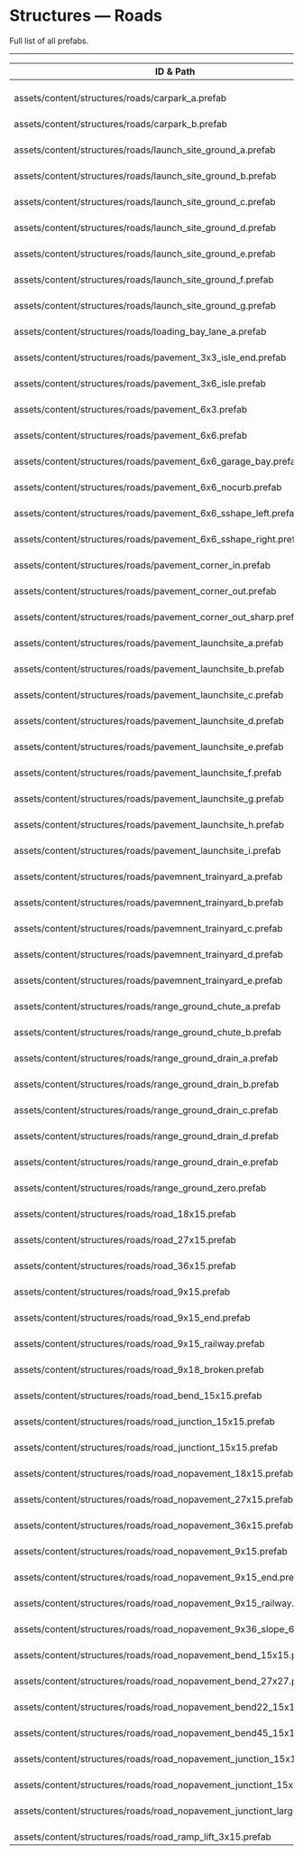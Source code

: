 # Structures — Roads
Full list of all <Badge type="warning" text="68"/> prefabs.

---
| ID & Path |
| --- |
| <Badge type="tip" text="4028826801"/> <br> assets/content/structures/roads/carpark_a.prefab |
| <Badge type="tip" text="89556334"/> <br> assets/content/structures/roads/carpark_b.prefab |
| <Badge type="tip" text="1515640508"/> <br> assets/content/structures/roads/launch_site_ground_a.prefab |
| <Badge type="tip" text="1838956961"/> <br> assets/content/structures/roads/launch_site_ground_b.prefab |
| <Badge type="tip" text="3066384483"/> <br> assets/content/structures/roads/launch_site_ground_c.prefab |
| <Badge type="tip" text="2246404336"/> <br> assets/content/structures/roads/launch_site_ground_d.prefab |
| <Badge type="tip" text="1869177310"/> <br> assets/content/structures/roads/launch_site_ground_e.prefab |
| <Badge type="tip" text="571612781"/> <br> assets/content/structures/roads/launch_site_ground_f.prefab |
| <Badge type="tip" text="2839244899"/> <br> assets/content/structures/roads/launch_site_ground_g.prefab |
| <Badge type="tip" text="2965736300"/> <br> assets/content/structures/roads/loading_bay_lane_a.prefab |
| <Badge type="tip" text="3676516630"/> <br> assets/content/structures/roads/pavement_3x3_isle_end.prefab |
| <Badge type="tip" text="3739115402"/> <br> assets/content/structures/roads/pavement_3x6_isle.prefab |
| <Badge type="tip" text="1990735247"/> <br> assets/content/structures/roads/pavement_6x3.prefab |
| <Badge type="tip" text="1833495361"/> <br> assets/content/structures/roads/pavement_6x6.prefab |
| <Badge type="tip" text="574690485"/> <br> assets/content/structures/roads/pavement_6x6_garage_bay.prefab |
| <Badge type="tip" text="1771757602"/> <br> assets/content/structures/roads/pavement_6x6_nocurb.prefab |
| <Badge type="tip" text="2069201853"/> <br> assets/content/structures/roads/pavement_6x6_sshape_left.prefab |
| <Badge type="tip" text="3307071351"/> <br> assets/content/structures/roads/pavement_6x6_sshape_right.prefab |
| <Badge type="tip" text="3481069799"/> <br> assets/content/structures/roads/pavement_corner_in.prefab |
| <Badge type="tip" text="1062541772"/> <br> assets/content/structures/roads/pavement_corner_out.prefab |
| <Badge type="tip" text="311154459"/> <br> assets/content/structures/roads/pavement_corner_out_sharp.prefab |
| <Badge type="tip" text="2865291348"/> <br> assets/content/structures/roads/pavement_launchsite_a.prefab |
| <Badge type="tip" text="2742746353"/> <br> assets/content/structures/roads/pavement_launchsite_b.prefab |
| <Badge type="tip" text="1498128843"/> <br> assets/content/structures/roads/pavement_launchsite_c.prefab |
| <Badge type="tip" text="3888334721"/> <br> assets/content/structures/roads/pavement_launchsite_d.prefab |
| <Badge type="tip" text="3619665165"/> <br> assets/content/structures/roads/pavement_launchsite_e.prefab |
| <Badge type="tip" text="1468563646"/> <br> assets/content/structures/roads/pavement_launchsite_f.prefab |
| <Badge type="tip" text="3687457178"/> <br> assets/content/structures/roads/pavement_launchsite_g.prefab |
| <Badge type="tip" text="3087023529"/> <br> assets/content/structures/roads/pavement_launchsite_h.prefab |
| <Badge type="tip" text="4197673619"/> <br> assets/content/structures/roads/pavement_launchsite_i.prefab |
| <Badge type="tip" text="3688276875"/> <br> assets/content/structures/roads/pavemnent_trainyard_a.prefab |
| <Badge type="tip" text="3479680964"/> <br> assets/content/structures/roads/pavemnent_trainyard_b.prefab |
| <Badge type="tip" text="2348463142"/> <br> assets/content/structures/roads/pavemnent_trainyard_c.prefab |
| <Badge type="tip" text="1648071901"/> <br> assets/content/structures/roads/pavemnent_trainyard_d.prefab |
| <Badge type="tip" text="1212388847"/> <br> assets/content/structures/roads/pavemnent_trainyard_e.prefab |
| <Badge type="tip" text="1492258757"/> <br> assets/content/structures/roads/range_ground_chute_a.prefab |
| <Badge type="tip" text="1395982487"/> <br> assets/content/structures/roads/range_ground_chute_b.prefab |
| <Badge type="tip" text="3184681089"/> <br> assets/content/structures/roads/range_ground_drain_a.prefab |
| <Badge type="tip" text="915667197"/> <br> assets/content/structures/roads/range_ground_drain_b.prefab |
| <Badge type="tip" text="1706938934"/> <br> assets/content/structures/roads/range_ground_drain_c.prefab |
| <Badge type="tip" text="3145912975"/> <br> assets/content/structures/roads/range_ground_drain_d.prefab |
| <Badge type="tip" text="3283894536"/> <br> assets/content/structures/roads/range_ground_drain_e.prefab |
| <Badge type="tip" text="3314345491"/> <br> assets/content/structures/roads/range_ground_zero.prefab |
| <Badge type="tip" text="3284299016"/> <br> assets/content/structures/roads/road_18x15.prefab |
| <Badge type="tip" text="3758998201"/> <br> assets/content/structures/roads/road_27x15.prefab |
| <Badge type="tip" text="2260965157"/> <br> assets/content/structures/roads/road_36x15.prefab |
| <Badge type="tip" text="2991472934"/> <br> assets/content/structures/roads/road_9x15.prefab |
| <Badge type="tip" text="198584086"/> <br> assets/content/structures/roads/road_9x15_end.prefab |
| <Badge type="tip" text="2281422950"/> <br> assets/content/structures/roads/road_9x15_railway.prefab |
| <Badge type="tip" text="2079411807"/> <br> assets/content/structures/roads/road_9x18_broken.prefab |
| <Badge type="tip" text="1216888300"/> <br> assets/content/structures/roads/road_bend_15x15.prefab |
| <Badge type="tip" text="1902420518"/> <br> assets/content/structures/roads/road_junction_15x15.prefab |
| <Badge type="tip" text="2173459486"/> <br> assets/content/structures/roads/road_junctiont_15x15.prefab |
| <Badge type="tip" text="2601816951"/> <br> assets/content/structures/roads/road_nopavement_18x15.prefab |
| <Badge type="tip" text="4051659190"/> <br> assets/content/structures/roads/road_nopavement_27x15.prefab |
| <Badge type="tip" text="3383531400"/> <br> assets/content/structures/roads/road_nopavement_36x15.prefab |
| <Badge type="tip" text="1805369575"/> <br> assets/content/structures/roads/road_nopavement_9x15.prefab |
| <Badge type="tip" text="2881117711"/> <br> assets/content/structures/roads/road_nopavement_9x15_end.prefab |
| <Badge type="tip" text="1391003866"/> <br> assets/content/structures/roads/road_nopavement_9x15_railway.prefab |
| <Badge type="tip" text="2290330257"/> <br> assets/content/structures/roads/road_nopavement_9x36_slope_600.prefab |
| <Badge type="tip" text="2563321726"/> <br> assets/content/structures/roads/road_nopavement_bend_15x15.prefab |
| <Badge type="tip" text="3062325300"/> <br> assets/content/structures/roads/road_nopavement_bend_27x27.prefab |
| <Badge type="tip" text="4076151276"/> <br> assets/content/structures/roads/road_nopavement_bend22_15x15.prefab |
| <Badge type="tip" text="3215154415"/> <br> assets/content/structures/roads/road_nopavement_bend45_15x15.prefab |
| <Badge type="tip" text="2352939375"/> <br> assets/content/structures/roads/road_nopavement_junction_15x15.prefab |
| <Badge type="tip" text="2928929377"/> <br> assets/content/structures/roads/road_nopavement_junctiont_15x15.prefab |
| <Badge type="tip" text="2970901142"/> <br> assets/content/structures/roads/road_nopavement_junctiont_large.prefab |
| <Badge type="tip" text="1582053183"/> <br> assets/content/structures/roads/road_ramp_lift_3x15.prefab |
